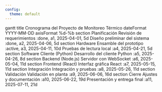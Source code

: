 ```yaml
---
config:
  theme: default
---
```

gantt
    title Cronograma del Proyecto de Monitoreo Térmico
    dateFormat  YYYY-MM-DD
    axisFormat  %d-%b
    section Planificación
    Revisión de requerimientos         :done, a1, 2025-04-01, 5d
    Diseño preliminar del sistema      :done, a2, 2025-04-06, 5d
    section Hardware
    Ensamble del prototipo             :active, a3, 2025-04-11, 10d
    Pruebas de lectura local           :a4, 2025-04-21, 5d
    section Software Cliente (Python)
    Desarrollo del cliente Python      :a5, 2025-04-26, 8d
    section Backend (Node.js)
    Servidor con WebSocket             :a6, 2025-05-04, 11d
    section Frontend (React)
    Interfaz gráfica React             :a7, 2025-05-15, 11d
    section Integración
    Integración y pruebas              :a8, 2025-05-26, 11d
    section Validación
    Validación en planta               :a9, 2025-06-06, 16d
    section Cierre
    Ajustes y documentación            :a10, 2025-06-22, 19d
    Presentación y entrega final       :a11, 2025-07-11, 21d
